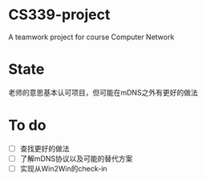 # CS339-project
A teamwork project for course Computer Network
# State
老师的意思基本认可项目，但可能在mDNS之外有更好的做法
# To do
- [ ] 查找更好的做法
- [ ] 了解mDNS协议以及可能的替代方案
- [ ] 实现从Win2Win的check-in